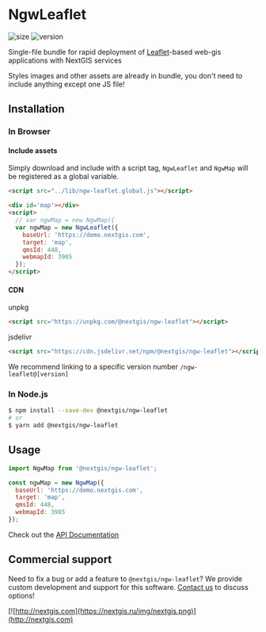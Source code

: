 # NgwLeaflet

![size](https://img.shields.io/bundlephobia/minzip/@nextgis/ngw-leaflet) ![version](https://img.shields.io/npm/v/@nextgis/ngw-leaflet)

Single-file bundle for rapid deployment of [Leaflet](https://leafletjs.com)-based web-gis applications with NextGIS services

Styles images and other assets are already in bundle, you don't need to include anything except one JS file!

## Installation

### In Browser

#### Include assets

Simply download and include with a script tag, `NgwLeaflet` and `NgwMap` will be registered as a global variable.

```html
<script src="../lib/ngw-leaflet.global.js"></script>

<div id='map'></div>
<script>
  // var ngwMap = new NgwMap({
  var ngwMap = new NgwLeaflet({
    baseUrl: 'https://demo.nextgis.com',
    target: 'map',
    qmsId: 448,
    webmapId: 3985
  });
</script>
```

#### CDN

unpkg

```html
<script src="https://unpkg.com/@nextgis/ngw-leaflet"></script>
```

jsdelivr

```html
<script src="https://cdn.jsdelivr.net/npm/@nextgis/ngw-leaflet"></script>
```

We recommend linking to a specific version number `/ngw-leaflet@[version]`

### In Node.js

```bash
$ npm install --save-dev @nextgis/ngw-leaflet
# or
$ yarn add @nextgis/ngw-leaflet
```

## Usage

```javascript
import NgwMap from '@nextgis/ngw-leaflet';

const ngwMap = new NgwMap({
  baseUrl: 'https://demo.nextgis.com',
  target: 'map',
  qmsId: 448,
  webmapId: 3985
});
```

Check out the [API Documentation](https://code-api.nextgis.com/modules/ngw_map.html)

## Commercial support

Need to fix a bug or add a feature to `@nextgis/ngw-leaflet`? We provide custom development and support for this software. [Contact us](http://nextgis.com/contact/) to discuss options!

[![http://nextgis.com](https://nextgis.ru/img/nextgis.png)](http://nextgis.com)
